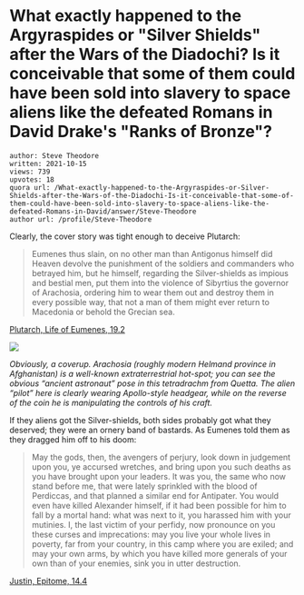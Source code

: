 # What exactly happened to the Argyraspides or "Silver Shields" after the Wars of the Diadochi? Is it conceivable that some of them could have been sold into slavery to space aliens like the defeated Romans in David Drake's "Ranks of Bronze"?

	author: Steve Theodore
	written: 2021-10-15
	views: 739
	upvotes: 18
	quora url: /What-exactly-happened-to-the-Argyraspides-or-Silver-Shields-after-the-Wars-of-the-Diadochi-Is-it-conceivable-that-some-of-them-could-have-been-sold-into-slavery-to-space-aliens-like-the-defeated-Romans-in-David/answer/Steve-Theodore
	author url: /profile/Steve-Theodore


Clearly, the cover story was tight enough to deceive Plutarch:

> Eumenes thus slain, on no other man than Antigonus himself did Heaven devolve the punishment of the soldiers and commanders who betrayed him, but he himself, regarding the Silver-shields as impious and bestial men, put them into the violence of Sibyrtius the governor of Arachosia, ordering him to wear them out and destroy them in every possible way, that not a man of them might ever return to Macedonia or behold the Grecian sea.

[Plutarch, Life of Eumenes, 19.2](https://penelope.uchicago.edu/Thayer/e/roman/texts/plutarch/lives/eumenes*.html)

![](https://qph.fs.quoracdn.net/main-qimg-88ebda97486490921608ae5f8ab634ef-lq)

_Obviously, a coverup. Arachosia (roughly modern Helmand province in Afghanistan) is a well-known extraterrestrial hot-spot; you can see the obvious “ancient astronaut” pose in this tetradrachm from Quetta. The alien “pilot” here is clearly wearing Apollo-style headgear, while on the reverse of the coin he is manipulating the controls of his craft._ 

If they aliens got the Silver-shields, both sides probably got what they deserved; they were an ornery band of bastards. As Eumenes told them as they dragged him off to his doom:

> May the gods, then, the avengers of perjury, look down in judgement upon you, ye accursed wretches, and bring upon you such deaths as you have brought upon your leaders. It was you, the same who now stand before me, that were lately sprinkled with the blood of Perdiccas, and that planned a similar end for Antipater. You would even have killed Alexander himself, if it had been possible for him to fall by a mortal hand: what was next to it, you harassed him with your mutinies. I, the last victim of your perfidy, now pronounce on you these curses and imprecations: may you live your whole lives in poverty, far from your country, in this camp where you are exiled; and may your own arms, by which you have killed more generals of your own than of your enemies, sink you in utter destruction.

[Justin, Epitome, 14.4](http://www.attalus.org/translate/justin1.html#14.2)


